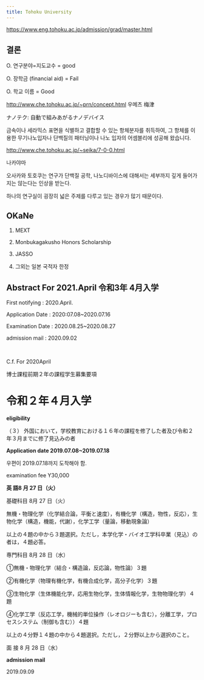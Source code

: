 ```yaml
---
title: Tohoku University
---
```


<https://www.eng.tohoku.ac.jp/admission/grad/master.html>


결론
---

O. 연구분야=지도교수 = good

O. 장학금 (financial aid) = Fail

O. 학교 이름 = Good


<http://www.che.tohoku.ac.jp/~prn/concept.html>
우메츠 梅津

ナノテク: 自動で組みあがるナノデバイス

금속이나 세라믹스 표면을 식별하고 결합할 수 있는 항체분자를 취득하여, 그 항체를 이용한 무기나노입자나 단백질의 패터닝이나 나노 입자의 어셈블리에 성공해 왔습니다.

<http://www.che.tohoku.ac.jp/~seika/7-0-0.html>

나카야마


오사카와 토호쿠는 연구가 단백질 공학, 나노디바이스에 대해서는 세부까지 깊게 들어가지는 않는다는 인상을 받는다.

하나의 연구실이 굉장히 넓은 주제를 다루고 있는 경우가 많기 때문이다.

OKaNe
---

1. MEXT

2. Monbukagakusho Honors Scholarship

3. JASSO

4. 그외는 일본 국적자 한정


Abstract
For 2021.April 令和3年 4月入学
---

First notifying : 2020.April.

Application Date : 2020:07.08~2020.07.16

Examination Date : 2020.08.25~2020.08.27

admission mail : 2020.09.02

<br/>

C.f. For 2020April

博士課程前期２年の課程学生募集要項

令和２年４月入学
===


**eligibility**

（３） 外国において，学校教育における１６年の課程を修了した者及び令和２年３月までに修了見込みの者

**Application date 2019.07.08~2019.07.18**

우편이 2019.07.18까지 도착해야 함.

examination fee Y30,000

**英 語8 月 27 日（火）**

基礎科目 8月 27 日（火）

無機・物理化学（化学結合論，平衡と速度），有機化学（構造，物性，反応），生物化学（構造，機能，代謝），化学工学（量論，移動現象論）

以上の４題の中から３題選択。ただし，本学化学・バイオ工学科卒業（見込）の者は，４題必答。

専門科目  8月 28 日（水）

①無機・物理化学（結合・構造論，反応論，物性論）３題

②有機化学（物理有機化学，有機合成化学，高分子化学）３題

③生物化学（生体機能化学，応用生物化学，生体情報化学，生物物理化学）４題

④化学工学（反応工学，機械的単位操作（レオロジーも含む），分離工学，プロセスシステム（制御も含む））４題

以上の４分野１４題の中から４題選択。ただし，２分野以上から選択のこと。

面 接 8 月 28 日（水）


**admission mail**

2019.09.09
